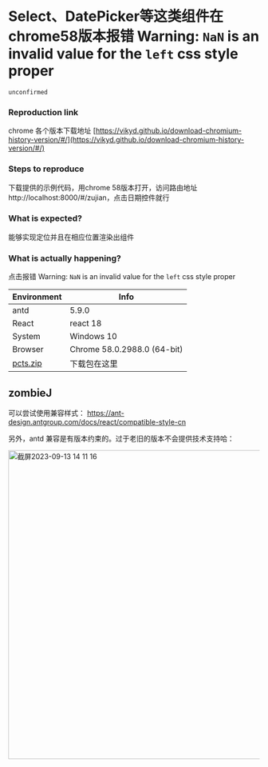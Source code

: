 # Select、DatePicker等这类组件在chrome58版本报错 Warning: `NaN` is an invalid value for the `left` css style proper

`unconfirmed`

### Reproduction link

chrome 各个版本下载地址
[https://vikyd.github.io/download-chromium-history-version/#/](https://vikyd.github.io/download-chromium-history-version/#/)

### Steps to reproduce

下载提供的示例代码，用chrome 58版本打开，访问路由地址http://localhost:8000/#/zujian，点击日期控件就行

### What is expected?

能够实现定位并且在相应位置渲染出组件

### What is actually happening?

点击报错 Warning: `NaN` is an invalid value for the `left` css style proper

| Environment                                                                  | Info                        |
| ---------------------------------------------------------------------------- | --------------------------- |
| antd                                                                         | 5.9.0                       |
| React                                                                        | react 18                    |
| System                                                                       | Windows 10                  |
| Browser                                                                      | Chrome 58.0.2988.0 (64-bit) |
| [pcts.zip](https://github.com/ant-design/ant-design/files/12593928/pcts.zip) | 下载包在这里                |

<!-- generated by ant-design-issue-helper. DO NOT REMOVE -->

## zombieJ

可以尝试使用兼容样式：
https://ant-design.antgroup.com/docs/react/compatible-style-cn

另外，antd 兼容是有版本约束的。过于老旧的版本不会提供技术支持哈：

<img width="618" alt="截屏2023-09-13 14 11 16" src="https://github.com/ant-design/ant-design/assets/5378891/c14baec4-d89e-43fe-8f6d-531bf5399a68">
